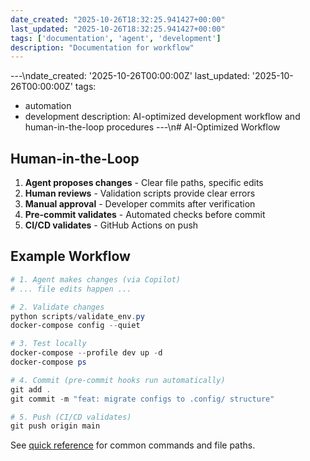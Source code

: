 ```yaml
---
date_created: "2025-10-26T18:32:25.941427+00:00"
last_updated: "2025-10-26T18:32:25.941427+00:00"
tags: ['documentation', 'agent', 'development']
description: "Documentation for workflow"
---
```


---\ndate_created: '2025-10-26T00:00:00Z'
last_updated: '2025-10-26T00:00:00Z'
tags:
- automation
- development
description: AI-optimized development workflow and human-in-the-loop procedures
---\n# AI-Optimized Workflow

## Human-in-the-Loop

1. **Agent proposes changes** - Clear file paths, specific edits
2. **Human reviews** - Validation scripts provide clear errors
3. **Manual approval** - Developer commits after verification
4. **Pre-commit validates** - Automated checks before commit
5. **CI/CD validates** - GitHub Actions on push

## Example Workflow

```powershell
# 1. Agent makes changes (via Copilot)
# ... file edits happen ...

# 2. Validate changes
python scripts/validate_env.py
docker-compose config --quiet

# 3. Test locally
docker-compose --profile dev up -d
docker-compose ps

# 4. Commit (pre-commit hooks run automatically)
git add .
git commit -m "feat: migrate configs to .config/ structure"

# 5. Push (CI/CD validates)
git push origin main
```

See [quick reference](agent-reference.md) for common commands and file paths.
